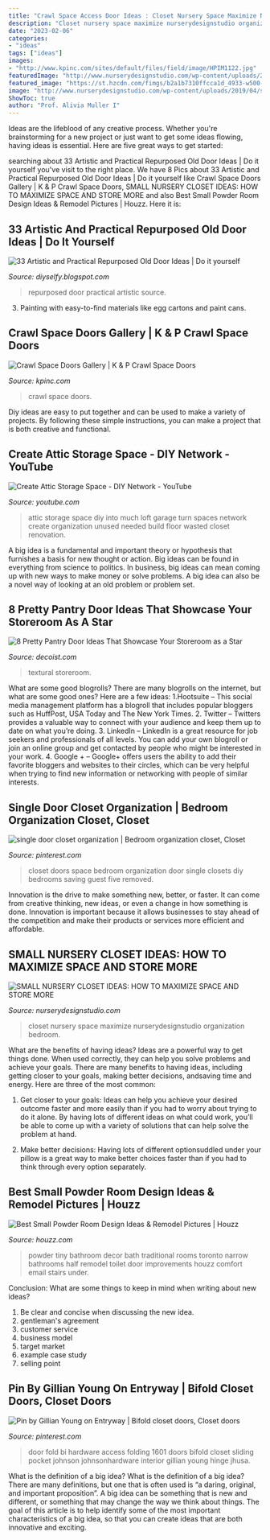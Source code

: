 ```yaml
---
title: "Crawl Space Access Door Ideas : Closet Nursery Space Maximize Nurserydesignstudio Organization Bedroom"
description: "Closet nursery space maximize nurserydesignstudio organization bedroom"
date: "2023-02-06"
categories:
- "ideas"
tags: ["ideas"]
images:
- "http://www.kpinc.com/sites/default/files/field/image/HPIM1122.jpg"
featuredImage: "http://www.nurserydesignstudio.com/wp-content/uploads/2019/04/small-nursery-closet-ideas-1-1.jpg"
featured_image: "https://st.hzcdn.com/fimgs/b2a1b7310ffcca1d_4933-w500-h666-b0-p0--traditional-powder-room.jpg"
image: "http://www.nurserydesignstudio.com/wp-content/uploads/2019/04/small-nursery-closet-ideas-1-1.jpg"
ShowToc: true
author: "Prof. Alivia Muller I"
---
```



Ideas are the lifeblood of any creative process. Whether you're brainstorming for a new project or just want to get some ideas flowing, having ideas is essential. Here are five great ways to get started: 

	

		
searching about 33 Artistic and Practical Repurposed Old Door Ideas | Do it yourself you've visit to the right place. We have 8 Pics about 33 Artistic and Practical Repurposed Old Door Ideas | Do it yourself like Crawl Space Doors Gallery | K &amp; P Crawl Space Doors, SMALL NURSERY CLOSET IDEAS: HOW TO MAXIMIZE SPACE AND STORE MORE and also Best Small Powder Room Design Ideas &amp; Remodel Pictures | Houzz. Here it is:
		
    
## 33 Artistic And Practical Repurposed Old Door Ideas | Do It Yourself

<img loading=lazy src="https://4.bp.blogspot.com/-znKdCzbqW8M/WLu9HNnkPoI/AAAAAAAAvc8/ASgI8vW5FQM5aavcnENpJBX4ckPXGc6IwCLcB/s1600/best-repurposed-old-door-ideas-21.jpg" onerror="this.onerror=null;this.src='https://tse1.mm.bing.net/th?id=OIP.aALTM6TclBUGwL6XxAELGQHaJ3&amp;pid=15.1';" alt="33 Artistic and Practical Repurposed Old Door Ideas | Do it yourself">

_Source: diyselfy.blogspot.com_

>repurposed door practical artistic source. 

	

3. Painting with easy-to-find materials like egg cartons and paint cans.

    
## Crawl Space Doors Gallery | K &amp; P Crawl Space Doors

<img loading=lazy src="http://www.kpinc.com/sites/default/files/field/image/HPIM1122.jpg" onerror="this.onerror=null;this.src='https://tse3.mm.bing.net/th?id=OIP.JNC9Pqkk06MLqkms28vPIAHaFj&amp;pid=15.1';" alt="Crawl Space Doors Gallery | K &amp; P Crawl Space Doors">

_Source: kpinc.com_

>crawl space doors. 

	

Diy ideas are easy to put together and can be used to make a variety of projects. By following these simple instructions, you can make a project that is both creative and functional.

    
## Create Attic Storage Space - DIY Network - YouTube

<img loading=lazy src="https://i.ytimg.com/vi/U4sFCKC0OLA/hqdefault.jpg" onerror="this.onerror=null;this.src='https://tse4.mm.bing.net/th?id=OIP._HNa-lmjcl_ULqn5OF7PmgHaFj&amp;pid=15.1';" alt="Create Attic Storage Space - DIY Network - YouTube">

_Source: youtube.com_

>attic storage space diy into much loft garage turn spaces network create organization unused needed build floor wasted closet renovation. 

	

A big idea is a fundamental and important theory or hypothesis that furnishes a basis for new thought or action. Big ideas can be found in everything from science to politics. In business, big ideas can mean coming up with new ways to make money or solve problems. A big idea can also be a novel way of looking at an old problem or problem set.

    
## 8 Pretty Pantry Door Ideas That Showcase Your Storeroom As A Star

<img loading=lazy src="https://cdn.decoist.com/wp-content/uploads/2015/02/Horse-Stall-Door-Pantry-Door.jpg" onerror="this.onerror=null;this.src='https://tse4.mm.bing.net/th?id=OIP.riXPZx2D-YUBTH66snWqbAHaLd&amp;pid=15.1';" alt="8 Pretty Pantry Door Ideas That Showcase Your Storeroom as a Star">

_Source: decoist.com_

>textural storeroom. 

	

What are some good blogrolls?
There are many blogrolls on the internet, but what are some good ones? Here are a few ideas: 1.Hootsuite – This social media management platform has a blogroll that includes popular bloggers such as HuffPost, USA Today and The New York Times. 
2. Twitter – Twitters provides a valuable way to connect with your audience and keep them up to date on what you’re doing. 
3. LinkedIn – LinkedIn is a great resource for job seekers and professionals of all levels. You can add your own blogroll or join an online group and get contacted by people who might be interested in your work. 
4. Google + – Google+ offers users the ability to add their favorite bloggers and websites to their circles, which can be very helpful when trying to find new information or networking with people of similar interests.

    
## Single Door Closet Organization | Bedroom Organization Closet, Closet

<img loading=lazy src="https://i.pinimg.com/736x/46/fd/37/46fd377f14e0efe54e798264651748e6--single-closet-organization-single-doors.jpg" onerror="this.onerror=null;this.src='https://tse4.mm.bing.net/th?id=OIP.Ry00-rfEpxQfXDgtu1u76wHaLG&amp;pid=15.1';" alt="single door closet organization | Bedroom organization closet, Closet">

_Source: pinterest.com_

>closet doors space bedroom organization door single closets diy bedrooms saving guest five removed. 

	

Innovation is the drive to make something new, better, or faster. It can come from creative thinking, new ideas, or even a change in how something is done. Innovation is important because it allows businesses to stay ahead of the competition and make their products or services more efficient and affordable.

    
## SMALL NURSERY CLOSET IDEAS: HOW TO MAXIMIZE SPACE AND STORE MORE

<img loading=lazy src="http://www.nurserydesignstudio.com/wp-content/uploads/2019/04/small-nursery-closet-ideas-1-1.jpg" onerror="this.onerror=null;this.src='https://tse3.mm.bing.net/th?id=OIP.TpMLWBN9WSKnRoFX7-4EbwHaKH&amp;pid=15.1';" alt="SMALL NURSERY CLOSET IDEAS: HOW TO MAXIMIZE SPACE AND STORE MORE">

_Source: nurserydesignstudio.com_

>closet nursery space maximize nurserydesignstudio organization bedroom. 

	

What are the benefits of having ideas?
Ideas are a powerful way to get things done. When used correctly, they can help you solve problems and achieve your goals. There are many benefits to having ideas, including getting closer to your goals, making better decisions, andsaving time and energy. Here are three of the most common: 
1. Get closer to your goals: Ideas can help you achieve your desired outcome faster and more easily than if you had to worry about trying to do it alone. By having lots of different ideas on what could work, you’ll be able to come up with a variety of solutions that can help solve the problem at hand.

2. Make better decisions: Having lots of different optionsuddled under your pillow is a great way to make better choices faster than if you had to think through every option separately.

    
## Best Small Powder Room Design Ideas &amp; Remodel Pictures | Houzz

<img loading=lazy src="https://st.hzcdn.com/fimgs/b2a1b7310ffcca1d_4933-w500-h666-b0-p0--traditional-powder-room.jpg" onerror="this.onerror=null;this.src='https://tse3.mm.bing.net/th?id=OIP.19s_ODs1KlrLM1S7IdVevgHaJ3&amp;pid=15.1';" alt="Best Small Powder Room Design Ideas &amp; Remodel Pictures | Houzz">

_Source: houzz.com_

>powder tiny bathroom decor bath traditional rooms toronto narrow bathrooms half remodel toilet door improvements houzz comfort email stairs under. 

	

Conclusion: What are some things to keep in mind when writing about new ideas?
1. Be clear and concise when discussing the new idea.
2. gentleman's agreement 
3. customer service 
4. business model 
5. target market 
6. example case study
7. selling point 

    
## Pin By Gillian Young On Entryway | Bifold Closet Doors, Closet Doors

<img loading=lazy src="https://i.pinimg.com/736x/27/b3/89/27b389cfd0b1e0c0c23de1a8f1f3914a--bi-fold-doors-folding-doors.jpg" onerror="this.onerror=null;this.src='https://tse4.mm.bing.net/th?id=OIP.K_NSiVKHcLCC_LuY2tC8yQAAAA&amp;pid=15.1';" alt="Pin by Gillian Young on Entryway | Bifold closet doors, Closet doors">

_Source: pinterest.com_

>door fold bi hardware access folding 1601 doors bifold closet sliding pocket johnson johnsonhardware interior gillian young hinge jhusa. 

	

What is the definition of a big idea?
What is the definition of a big idea? There are many definitions, but one that is often used is “a daring, original, and important proposition”. A big idea can be something that is new and different, or something that may change the way we think about things. The goal of this article is to help identify some of the most important characteristics of a big idea, so that you can create ideas that are both innovative and exciting.

